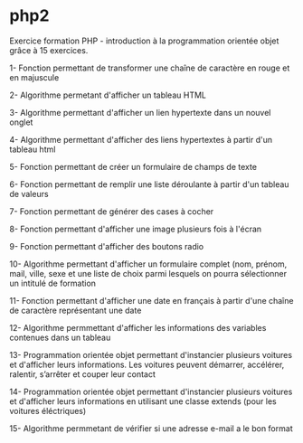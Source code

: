 # php2
Exercice formation PHP - introduction à la programmation orientée objet grâce à 15 exercices.

1- Fonction permettant de transformer une chaîne de caractère en rouge et en majuscule

2- Algorithme permetant d'afficher un tableau HTML

3- Algorithme permettant d'afficher un lien hypertexte dans un nouvel onglet

4- Algorithme permettant d'afficher des liens hypertextes à partir d'un tableau html

5- Fonction permettant de créer un formulaire de champs de texte

6- Fonction permettant de remplir une liste déroulante à partir d'un tableau de valeurs

7- Fonction permettant de générer des cases à cocher

8- Fonction permettant d'afficher une image plusieurs fois à l'écran

9- Fonction permettant d'afficher des boutons radio

10- Algorithme permettant d'afficher un formulaire complet (nom, prénom, mail, ville, sexe et une liste de choix parmi lesquels on pourra sélectionner un intitulé de formation

11- Fonction permettant d'afficher une date en français à partir d'une chaîne de caractère représentant une date

12- Algorithme permmettant d'afficher les informations des variables contenues dans un tableau

13- Programmation orientée objet permettant d'instancier plusieurs voitures et d'afficher leurs informations. Les voitures peuvent démarrer, accélérer, ralentir, s’arrêter et couper leur contact

14- Programmation orientée objet permettant d'instancier plusieurs voitures et d'afficher leurs informations en utilisant une classe extends (pour les voitures éléctriques)

15- Algorithme permmetant de vérifier si une adresse e-mail a le bon format
